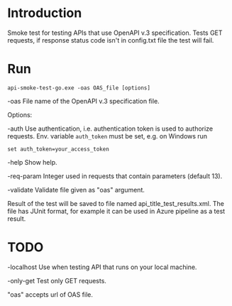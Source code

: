 # Introduction
Smoke test for testing APIs that use OpenAPI v.3 specification.
Tests GET requests, if response status code isn't in config.txt file the test will fail.

# Run

`api-smoke-test-go.exe -oas OAS_file [options]`

-oas File name of the OpenAPI v.3 specification file.
  
Options:

-auth
        Use authentication, i.e. authentication token is used to authorize requests.
        Env. variable `auth_token` must be set, e.g. on Windows run

`set auth_token=your_access_token`

  -help
        Show help.

  -req-param 
        Integer used in requests that contain parameters (default 13).

  -validate
        Validate file given as "oas" argument.

Result of the test will be saved to file named api_title_test_results.xml. The file has JUnit format, for example it can be used in Azure pipeline as a test result.

# TODO
-localhost Use when testing API that runs on your local machine.

-only-get Test only GET requests.

"oas" accepts url of OAS file.
